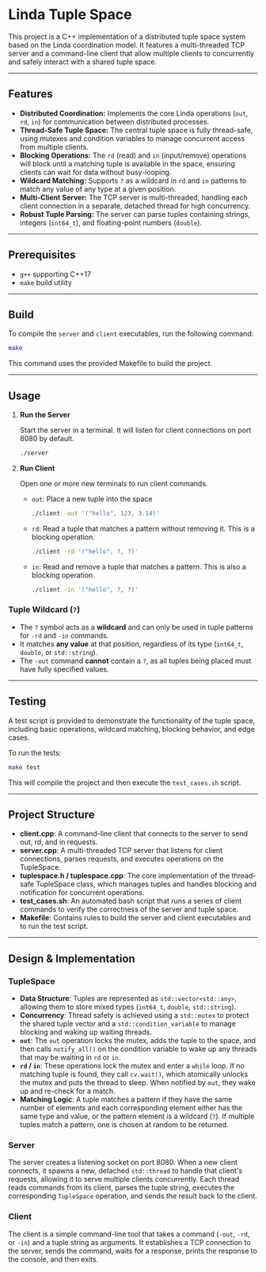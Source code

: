 # Linda Tuple Space

This project is a C++ implementation of a distributed tuple space system based on the Linda coordination model. It features a multi-threaded TCP server and a command-line client that allow multiple clients to concurrently and safely interact with a shared tuple space.

---

## Features

- **Distributed Coordination:** Implements the core Linda operations (`out`, `rd`, `in`) for communication between distributed processes.
- **Thread-Safe Tuple Space:** The central tuple space is fully thread-safe, using mutexes and condition variables to manage concurrent access from multiple clients.
- **Blocking Operations:** The `rd` (read) and `in` (input/remove) operations will block until a matching tuple is available in the space, ensuring clients can wait for data without busy-looping.
- **Wildcard Matching:** Supports `?` as a wildcard in `rd` and `in` patterns to match any value of any type at a given position.
- **Multi-Client Server:** The TCP server is multi-threaded, handling each client connection in a separate, detached thread for high concurrency.
- **Robust Tuple Parsing:** The server can parse tuples containing strings, integers (`int64_t`), and floating-point numbers (`double`).

---

## Prerequisites

- `g++` supporting C++17
- `make` build utility

---

## Build

To compile the `server` and `client` executables, run the following command:

```bash
make
```

This command uses the provided Makefile to build the project.

---

## Usage

1. **Run the Server**

    Start the server in a terminal. It will listen for client connections on port 8080 by default.

    ```bash
    ./server
    ```

2. **Run Client**

    Open one or more new terminals to run client commands.

    - `out`: Place a new tuple into the space

        ```bash
        ./client -out '("hello", 123, 3.14)'
        ```

    - `rd`: Read a tuple that matches a pattern without removing it. This is a blocking operation.

        ```bash
        ./client -rd '("hello", ?, ?)'
        ```

    - `in`: Read and remove a tuple that matches a pattern. This is also a blocking operation.

        ```bash
        ./client -in '("hello", ?, ?)'
        ```

### Tuple Wildcard (`?`)

- The `?` symbol acts as a **wildcard** and can only be used in tuple patterns for `-rd` and `-in` commands.
- It matches **any value** at that position, regardless of its type (`int64_t`, `double`, or `std::string`).
- The `-out` command **cannot** contain a `?`, as all tuples being placed must have fully specified values.

---

## Testing

A test script is provided to demonstrate the functionality of the tuple space, including basic operations, wildcard matching, blocking behavior, and edge cases.

To run the tests:

```bash
make test
```

This will compile the project and then execute the `test_cases.sh` script.

---

## Project Structure

- **client.cpp**: A command-line client that connects to the server to send out, rd, and in requests.
- **server.cpp**: A multi-threaded TCP server that listens for client connections, parses requests, and executes operations on the TupleSpace.
- **tuplespace.h / tuplespace.cpp**: The core implementation of the thread-safe TupleSpace class, which manages tuples and handles blocking and notification for concurrent operations.
- **test_cases.sh**: An automated bash script that runs a series of client commands to verify the correctness of the server and tuple space.
- **Makefile**: Contains rules to build the server and client executables and to run the test script.

---

## Design & Implementation

### TupleSpace

- **Data Structure**: Tuples are represented as `std::vector<std::any>`, allowing them to store mixed types (`int64_t`, `double`, `std::string`).
- **Concurrency**: Thread safety is achieved using a `std::mutex` to protect the shared tuple vector and a `std::condition_variable` to manage blocking and waking up waiting threads.
- **`out`**: The `out` operation locks the mutex, adds the tuple to the space, and then calls `notify_all()` on the condition variable to wake up any threads that may be waiting in `rd` or `in`.
- **`rd` / `in`**: These operations lock the mutex and enter a `while` loop. If no matching tuple is found, they call `cv.wait()`, which atomically unlocks the mutex and puts the thread to sleep. When notified by `out`, they wake up and re-check for a match.
- **Matching Logic**: A tuple matches a pattern if they have the same number of elements and each corresponding element either has the same type and value, or the pattern element is a wildcard (`?`). If multiple tuples match a pattern, one is chosen at random to be returned.

### Server

The server creates a listening socket on port 8080. When a new client connects, it spawns a new, detached `std::thread` to handle that client's requests, allowing it to serve multiple clients concurrently. Each thread reads commands from its client, parses the tuple string, executes the corresponding `TupleSpace` operation, and sends the result back to the client.

### Client

The client is a simple command-line tool that takes a command (`-out`, `-rd`, or `-in`) and a tuple string as arguments. It establishes a TCP connection to the server, sends the command, waits for a response, prints the response to the console, and then exits.
